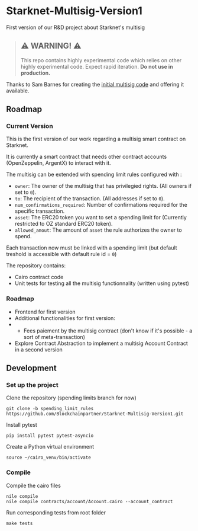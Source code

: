 # Starknet-Multisig-Version1
First version of our R&amp;D project about Starknet's multisig

> ## ⚠️ WARNING! ⚠️
>
> This repo contains highly experimental code which relies on other highly experimental code.
> Expect rapid iteration.
> **Do not use in production.**

Thanks to Sam Barnes for creating the [initial multisig code](https://github.com/sambarnes/cairo-multisig) and offering it available.
## Roadmap
### Current Version
This is the first version of our work regarding a multisig smart contract on Starknet.

It is currently a smart contract that needs other contract accounts (OpenZeppelin, ArgentX) to interact with it.

The multisig can be extended with spending limit rules configured with :
*  `owner`: The owner of the multisig that has privilegied rights. (All owners if set to `0`).
*  `to`: The recipient of the transaction. (All addresses if set to `0`).
*  `num_confirmations_required`: Number of confirmations required for the specific transaction.
*  `asset`: The ERC20 token you want to set a spending limit for (Currently restricted to OZ standard ERC20 token).
*  `allowed_amout`: The amount of `asset` the rule authorizes the owner to spend. 

Each transaction now must be linked with a spending limit (but default treshold is accessible with default rule id = `0`)

The repository contains: 
* Cairo contract code
* Unit tests for testing all the multisig functionnality (written using pytest)

### Roadmap 
* Frontend for first version
* Additional functionalities for first version:
* * Fees paiement by the multisig contract (don't know if it's possible - a sort of meta-transaction)
* Explore Contract Abstraction to implement a multisig Account Contract in a second version

## Development 
### Set up the project 
Clone the repository (spending limits branch for now)
```
git clone -b spending_limit_rules https://github.com/Blockchainpartner/Starknet-Multisig-Version1.git
```
Install pytest 
```
pip install pytest pytest-asyncio
```

Create a Python virtual environment 
```
source ~/cairo_venv/bin/activate
```
### Compile
Compile the cairo files 
```
nile compile
nile compile contracts/account/Account.cairo --account_contract
```

Run corresponding tests from root folder
```
make tests
```